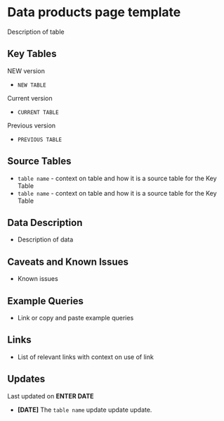 # Data products page template

Description of table

## Key Tables

NEW version 
+ `NEW TABLE`

Current version 
+ `CURRENT TABLE`

Previous version 
+ `PREVIOUS TABLE`

## Source Tables

+ `table name` - context on table and how it is a source table for the Key Table
+ `table name` - context on table and how it is a source table for the Key Table

## Data Description

+ Description of data 


## Caveats and Known Issues

+ Known issues 

## Example Queries

+ Link or copy and paste example queries

## Links

+ List of relevant links with context on use of link

## Updates
Last updated on **ENTER DATE**

+ **[DATE]** The `table name` update update update.  
